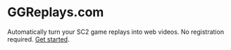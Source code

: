 # GGReplays.com

Automatically turn your SC2 game replays into web videos. No registration required. [Get started](http://www.ggreplayz.com/).
